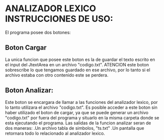 # ANALIZADOR LEXICO INSTRUCCIONES DE USO:

El programa posee dos botones:

## Boton Cargar
La unica funcion que posee este boton es la de guardar el texto escrito en el input
del JtextArea en un archivo "codigo.txt". ATENCION este boton sobrescribe lo que tengamos
guardado en ese archivo, por lo tanto si el archivo estaba con otro contenido este se perdera.


## Boton Analizar: 
Este boton se encargara de llamar a las funciones del analizador lexico, por lo tanto utilizara el archivo "codigo.txt". 
Es posible acceder a este boton sin haber utilizado el boton de cargar, ya que se puede generar un archivo "codigo.txt" por 
fuera del programa y situarlo en la misma carpeta donde se esta ejecutando el programa. Las salidas de la funcion
analizar seran de dos maneras:
	.Un archivo tabla de simbolos, "ts.txt" 
	.Un pantalla que retornara todo lo relacionado al analizador lexico.
